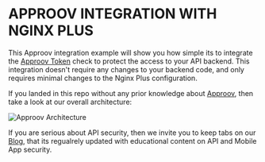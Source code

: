 # APPROOV INTEGRATION WITH NGINX PLUS

This Approov integration example will show you how simple its to integrate the [Approov Token](https://www.approov.io/docs/v2.0/approov-usage-documentation/#approov-tokens) check to protect the access to your API backend. This integration doesn't require any changes to your backend code, and only requires minimal changes to the Nginx Plus configuration.

If you landed in this repo without any prior knowledge about [Approov](https://approov.io/), then take a look at our overall architecture:

![Approov Architecture](https://www.approov.io/docs/v2.1/images/approov-2-docs/architecture/overall-architecture.png)

If you are serious about API security, then we invite you to keep tabs on our [Blog](https://blog.approov.io), that its regualrely updated with educational content on API and Mobile App security.
